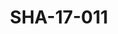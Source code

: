 ---
pid: SHA-17-011
title: SHA-17-011
language: en
collection: Sharhabil Ahmed
original_label: 
rights: Sharhabil Ahmed
location_of_original: Sharhabil Ahmed
photographer_or_studio: Studio Jack Kuwait
scanned_from: photograph 11.9 by 16.8
_date: '1964'
location: Kuwait
description: crowd of Kuwaitis
additional_notes: 
permission_display: 'yes'
on_server: 'no'
on_website: 'no'
permalink: /archive/en/sha-17-011.html
layout: photo-page
---